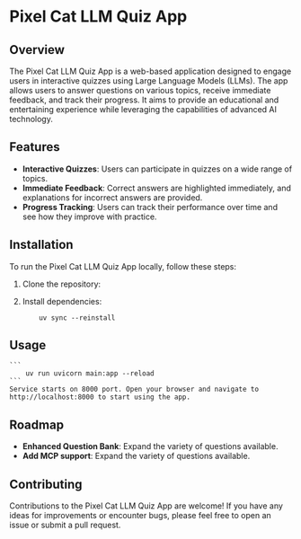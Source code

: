 # Pixel Cat LLM Quiz App  

## Overview 
The Pixel Cat LLM Quiz App is a web-based application designed to engage users in interactive quizzes using Large Language Models (LLMs). The app allows users to answer questions on various topics, receive immediate feedback, and track their progress. It aims to provide an educational and entertaining experience while leveraging the capabilities of advanced AI technology.  

## Features 
- **Interactive Quizzes**: Users can participate in quizzes on a wide range of topics.
- **Immediate Feedback**: Correct answers are highlighted immediately, and explanations for incorrect answers are provided.
- **Progress Tracking**: Users can track their performance over time and see how they improve with practice.

## Installation 
To run the Pixel Cat LLM Quiz App locally, follow these steps:
1. Clone the repository:

2. Install dependencies:
    ```
        uv sync --reinstall
    ```
## Usage
    ```
        uv run uvicorn main:app --reload
    ```  
    Service starts on 8000 port. Open your browser and navigate to http://localhost:8000 to start using the app.

## Roadmap
- **Enhanced Question Bank**: Expand the variety of questions available.
- **Add MCP support**: Expand the variety of questions available.

## Contributing
Contributions to the Pixel Cat LLM Quiz App are welcome! If you have any ideas for improvements or encounter bugs, please feel free to open an issue or submit a pull request.



